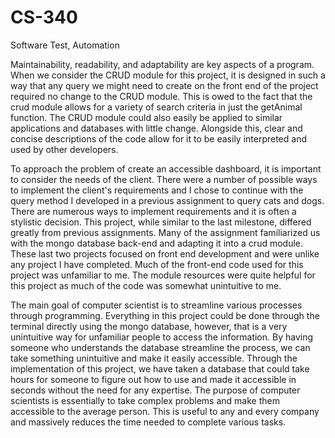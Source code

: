 # CS-340
Software Test, Automation


Maintainability, readability, and adaptability are key aspects of a program. When we consider the CRUD module for this project, it is designed in such a way that any query we might need to create on the front end of the project required no change to the CRUD module. This is owed to the fact that the crud module allows for a variety of search criteria in just the getAnimal function. The CRUD module could also easily be applied to similar applications and databases with little change. Alongside this, clear and concise descriptions of the code allow for it to be easily interpreted and used by other developers.  

To approach the problem of create an accessible dashboard, it is important to consider the needs of the client. There were a number of possible ways to implement the client's requirements and I chose to continue with the query method I developed in a previous assignment to query cats and dogs. There are numerous ways to implement requirements and it is often a stylistic decision. This project, while similar to the last milestone, differed greatly from previous assignments. Many of the assignment familiarized us with the mongo database back-end and adapting it into a crud module. These last two projects focused on front end development and were unlike any project I have completed. Much of the front-end code used for this project was unfamiliar to me. The module resources were quite helpful for this project as much of the code was somewhat unintuitive to me.  

The main goal of computer scientist is to streamline various processes through programming. Everything in this project could be done through the terminal directly using the mongo database, however, that is a very unintuitive way for unfamiliar people to access the information. By having someone who understands the database streamline the process, we can take something unintuitive and make it easily accessible. Through the implementation of this project, we have taken a database that could take hours for someone to figure out how to use and made it accessible in seconds without the need for any expertise. The purpose of computer scientists is essentially to take complex problems and make them accessible to the average person. This is useful to any and every company and massively reduces the time needed to complete various tasks.  
